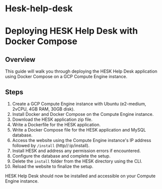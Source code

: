# Hesk-help-desk
# Deploying HESK Help Desk with Docker Compose

## Overview

This guide will walk you through deploying the HESK Help Desk application using Docker Compose on a GCP Compute Engine instance.

## Steps

1. Create a GCP Compute Engine instance with Ubuntu (e2-medium, 2vCPU, 4GB RAM, 30GB disk).
2. Install Docker and Docker Compose on the Compute Engine instance.
3. Download the HESK application zip file.
4. Write a Dockerfile for the HESK application.
5. Write a Docker Compose file for the HESK application and MySQL database.
6. Access the website using the Compute Engine instance's IP address followed by `/install` (http//:ip/install).
7. Install HESK and address any permission errors if encountered.
8. Configure the database and complete the setup.
9. Delete the `install` folder from the HESK directory using the CLI.
10. Reload the website to finalize the setup.

HESK Help Desk should now be installed and accessible on your Compute Engine instance.
